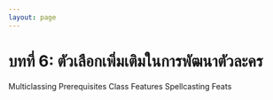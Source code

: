 ```yaml
---
layout: page
---
```

# บทที่ 6: ตัวเลือกเพิ่มเติมในการพัฒนาตัวละคร
Multiclassing
Prerequisites
Class Features
Spellcasting
Feats